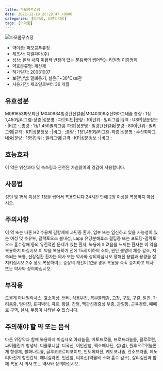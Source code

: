 ```yaml
---
title: 파모콤푸츄정
date: 2021-12-18 20:29:47 +0800
categories: [의약품, 일반의약품]
tags: [의약품]
---
```

![파모콤푸츄정](https://nedrug.mfds.go.kr/pbp/cmn/itemImageDownload/1N78w75cuxs)

- 약이름: 파모콤푸츄정
- 제조사: 지엘파마(주)
- 성상: 흰색 내지 미황색 반점이 있는 분홍색의 씹어먹는 타원형 이층정제
- 약효분류명: 제산제
- 허가일자: 20031007
- 보관방법: 밀폐용기, 실온(1~30℃)보관
- 사용기간: 제조일로부터 36 개월
## 유효성분
M081653파모티딘|M040634침강탄산칼슘|M040306수산화마그네슘
총량 : 1정1,450밀리그램-상층|성분명 : 파모티딘|분량 : 10|단위 : 밀리그램|규격 : USP|성분정보 : |비고 : ;총량 : 1정1,450밀리그램-하층|성분명 : 침강탄산칼슘|분량 : 800|단위 : 밀리그램|규격 : KP|성분정보 : |비고 : ;총량 : 1정1,450밀리그램-하층|성분명 : 수산화마그네슘|분량 : 165|단위 : 밀리그램|규격 : KP|성분정보 : |비고 :
## 효능효과
이 약은 위산과다 및 속쓰림과 관련된 가슴앓이의 경감에 사용합니다.
## 사용법
성인 및 15세 이상은 1정을 씹어서 복용합니다.24시간 안에 2정 이상을 복용하지 마십시오.
## 주의사항
이 약 또는 다른 H2 수용체 길항제에 과민증 환자, 임부 또는 임신하고 있을 가능성이 있는 여성 및 수유부, 갈락토오스 불내성, Lapp 유당분해효소 결핍증 또는 포도당-갈락토오스 흡수장애 등의 유전적인 문제가 있는 환자, 복용에 어려움을 느끼는 환자는 이 약을 복용하지 마십시오.이 약을 복용하기 전에 15세 이하의 소아, 원인 불명의 체중 감소, 지속되는 복통, 신장질환 환자는 의사 또는 약사와 상의하십시오.정해진 용법과 용량을 잘 지키십시오.2주 정도 복용하여도 증상의 개선이 없을 경우 복용을 즉각 중지하고 의사 또는 약사와 상의하십시오.
## 부작용
드물게 아나필락시스, 효소이상, 변비, 식용부진, 복부불쾌감, 고창, 구토, 구갈, 발진, 가려움증, 담마진, 표피박리, 피로, 황달, 간염, 맥관신경증성 부종, 관절통, 근육경련, 때때로 구역, 설사, 두통이 나타날 수 있습니다.
## 주의해야 할 약 또는 음식
다른 위장약과 함께 복용하지 마십시오.아테놀올, 메토프로롤, 프로프라놀롤, 클로로퀸, 싸이클린계 항생제, 디클루니살, 디곡신, 이인산염, 펙소페나딘, 철(염), 플루오로퀴놀론계 항생제, 불화나트륨, 글루코코르티코이드, 인도메타신, 케토코나졸, 란소프라졸, 페노티아진계 항전간제, 페니실라민, 인산염, 티록신(약물의 소화 흡수 감소), 살리실산과 함께 복용 시 의사 또는 약사와 상의하십시오.
